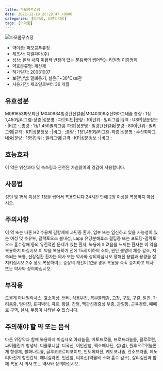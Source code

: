 ```yaml
---
title: 파모콤푸츄정
date: 2021-12-18 20:29:47 +0800
categories: [의약품, 일반의약품]
tags: [의약품]
---
```

![파모콤푸츄정](https://nedrug.mfds.go.kr/pbp/cmn/itemImageDownload/1N78w75cuxs)

- 약이름: 파모콤푸츄정
- 제조사: 지엘파마(주)
- 성상: 흰색 내지 미황색 반점이 있는 분홍색의 씹어먹는 타원형 이층정제
- 약효분류명: 제산제
- 허가일자: 20031007
- 보관방법: 밀폐용기, 실온(1~30℃)보관
- 사용기간: 제조일로부터 36 개월
## 유효성분
M081653파모티딘|M040634침강탄산칼슘|M040306수산화마그네슘
총량 : 1정1,450밀리그램-상층|성분명 : 파모티딘|분량 : 10|단위 : 밀리그램|규격 : USP|성분정보 : |비고 : ;총량 : 1정1,450밀리그램-하층|성분명 : 침강탄산칼슘|분량 : 800|단위 : 밀리그램|규격 : KP|성분정보 : |비고 : ;총량 : 1정1,450밀리그램-하층|성분명 : 수산화마그네슘|분량 : 165|단위 : 밀리그램|규격 : KP|성분정보 : |비고 :
## 효능효과
이 약은 위산과다 및 속쓰림과 관련된 가슴앓이의 경감에 사용합니다.
## 사용법
성인 및 15세 이상은 1정을 씹어서 복용합니다.24시간 안에 2정 이상을 복용하지 마십시오.
## 주의사항
이 약 또는 다른 H2 수용체 길항제에 과민증 환자, 임부 또는 임신하고 있을 가능성이 있는 여성 및 수유부, 갈락토오스 불내성, Lapp 유당분해효소 결핍증 또는 포도당-갈락토오스 흡수장애 등의 유전적인 문제가 있는 환자, 복용에 어려움을 느끼는 환자는 이 약을 복용하지 마십시오.이 약을 복용하기 전에 15세 이하의 소아, 원인 불명의 체중 감소, 지속되는 복통, 신장질환 환자는 의사 또는 약사와 상의하십시오.정해진 용법과 용량을 잘 지키십시오.2주 정도 복용하여도 증상의 개선이 없을 경우 복용을 즉각 중지하고 의사 또는 약사와 상의하십시오.
## 부작용
드물게 아나필락시스, 효소이상, 변비, 식용부진, 복부불쾌감, 고창, 구토, 구갈, 발진, 가려움증, 담마진, 표피박리, 피로, 황달, 간염, 맥관신경증성 부종, 관절통, 근육경련, 때때로 구역, 설사, 두통이 나타날 수 있습니다.
## 주의해야 할 약 또는 음식
다른 위장약과 함께 복용하지 마십시오.아테놀올, 메토프로롤, 프로프라놀롤, 클로로퀸, 싸이클린계 항생제, 디클루니살, 디곡신, 이인산염, 펙소페나딘, 철(염), 플루오로퀴놀론계 항생제, 불화나트륨, 글루코코르티코이드, 인도메타신, 케토코나졸, 란소프라졸, 페노티아진계 항전간제, 페니실라민, 인산염, 티록신(약물의 소화 흡수 감소), 살리실산과 함께 복용 시 의사 또는 약사와 상의하십시오.
